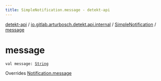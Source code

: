 ```yaml
---
title: SimpleNotification.message - detekt-api
---
```


[detekt-api](../../index.html) / [io.gitlab.arturbosch.detekt.api.internal](../index.html) / [SimpleNotification](index.html) / [message](./message.html)

# message

`val message: `[`String`](https://kotlinlang.org/api/latest/jvm/stdlib/kotlin/-string/index.html)

Overrides [Notification.message](../../io.gitlab.arturbosch.detekt.api/-notification/message.html)

